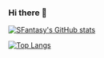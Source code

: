 ### Hi there 👋

<!--
**SFantasy/SFantasy** is a ✨ _special_ ✨ repository because its `README.md` (this file) appears on your GitHub profile.

Here are some ideas to get you started:

- 🔭 I’m currently working on ...
- 🌱 I’m currently learning ...
- 👯 I’m looking to collaborate on ...
- 🤔 I’m looking for help with ...
- 💬 Ask me about ...
- 📫 How to reach me: ...
- 😄 Pronouns: ...
- ⚡ Fun fact: ...
-->

[![SFantasy's GitHub stats](https://github-readme-stats.vercel.app/api?username=SFantasy)](https://github.com/SFantasy)


[![Top Langs](https://github-readme-stats.vercel.app/api/top-langs/?username=SFantasy)](https://github.com/SFantasy)
